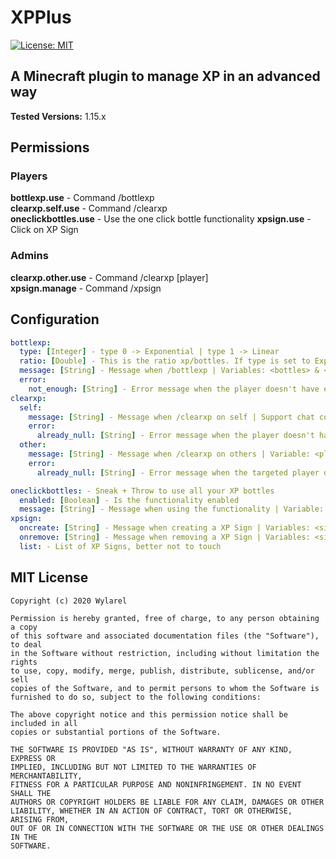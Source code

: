 # XPPlus
[![License: MIT](https://img.shields.io/badge/License-MIT-green.svg)](https://raw.githubusercontent.com/Wylarel/XPPlus/master/LICENSE)
## A Minecraft plugin to manage XP in an advanced way

**Tested Versions:** 1.15.x

## Permissions
### Players
**bottlexp.use** - Command /bottlexp  
**clearxp.self.use** - Command /clearxp  
**oneclickbottles.use** - Use the one click bottle functionality
**xpsign.use** - Click on XP Sign  
### Admins
**clearxp.other.use** - Command /clearxp \[player\]  
**xpsign.manage** - Command /xpsign  

## Configuration
```yaml
bottlexp:
  type: [Integer] - type 0 -> Exponential | type 1 -> Linear
  ratio: [Double] - This is the ratio xp/bottles. If type is set to Exponential (default), 1.0 means that you get the same amount of xp that you have when you transform it in bottles. If type is set to Linear, this is the number of xp bottles that you'll get per level. To avoid abuse, if the number of bottles that the player should get is not an integer, we round down.
  message: [String] - Message when /bottlexp | Variables: <bottles> & <levels> | Support chat color (&)
  error:
    not_enough: [String] - Error message when the player doesn't have enough XP | Support chat color (&)
clearxp:
  self:
    message: [String] - Message when /clearxp on self | Support chat color (&)
    error:
      already_null: [String] - Error message when the player doesn't have XP | Support chat color (&)
  other:
    message: [String] - Message when /clearxp on others | Variable: <player> | Support chat color (&)
    error:
      already_null: [String] - Error message when the targeted player doesn't have XP | Variables: <player> | Support chat color (&)

oneclickbottles: - Sneak + Throw to use all your XP bottles
  enabled: [Boolean] - Is the functionality enabled
  message: [String] - Message when using the functionality | Variable: <bottles> | Support chat color (&)
xpsign:
  oncreate: [String] - Message when creating a XP Sign | Variables: <sign> & <location> | Support chat color (&)
  onremove: [String] - Message when removing a XP Sign | Variables: <sign> & <location> | Support chat color (&)
  list: - List of XP Signs, better not to touch
```

## MIT License
```
Copyright (c) 2020 Wylarel

Permission is hereby granted, free of charge, to any person obtaining a copy
of this software and associated documentation files (the "Software"), to deal
in the Software without restriction, including without limitation the rights
to use, copy, modify, merge, publish, distribute, sublicense, and/or sell
copies of the Software, and to permit persons to whom the Software is
furnished to do so, subject to the following conditions:

The above copyright notice and this permission notice shall be included in all
copies or substantial portions of the Software.

THE SOFTWARE IS PROVIDED "AS IS", WITHOUT WARRANTY OF ANY KIND, EXPRESS OR
IMPLIED, INCLUDING BUT NOT LIMITED TO THE WARRANTIES OF MERCHANTABILITY,
FITNESS FOR A PARTICULAR PURPOSE AND NONINFRINGEMENT. IN NO EVENT SHALL THE
AUTHORS OR COPYRIGHT HOLDERS BE LIABLE FOR ANY CLAIM, DAMAGES OR OTHER
LIABILITY, WHETHER IN AN ACTION OF CONTRACT, TORT OR OTHERWISE, ARISING FROM,
OUT OF OR IN CONNECTION WITH THE SOFTWARE OR THE USE OR OTHER DEALINGS IN THE
SOFTWARE.
```
